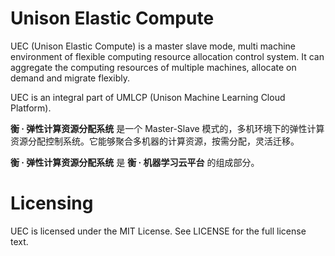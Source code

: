 # Unison Elastic Compute
UEC (Unison Elastic Compute) is a master slave mode, multi machine environment of flexible computing resource allocation control system. It can aggregate the computing resources of multiple machines, allocate on demand and migrate flexibly.

UEC is an integral part of UMLCP (Unison Machine Learning Cloud Platform).

**衡 · 弹性计算资源分配系统** 是一个 Master-Slave 模式的，多机环境下的弹性计算资源分配控制系统。它能够聚合多机器的计算资源，按需分配，灵活迁移。

**衡 · 弹性计算资源分配系统** 是 **衡 · 机器学习云平台** 的组成部分。

# Licensing
UEC is licensed under the MIT License. See LICENSE for the full license text.
